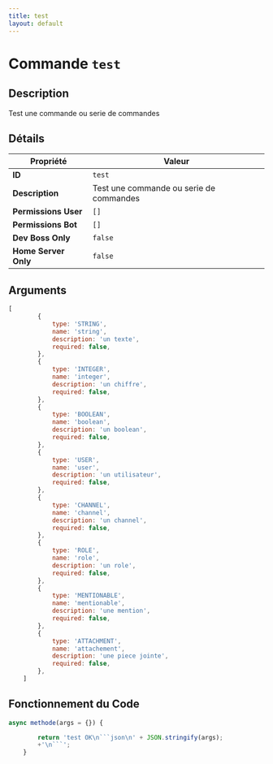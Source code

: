 ```yaml
---
title: test
layout: default
---
```


# Commande `test`

## Description

Test une commande ou serie de commandes

## Détails

| Propriété | Valeur |
| --- | --- |
| **ID** | `test` |
| **Description** | Test une commande ou serie de commandes |
| **Permissions User** | `[]` |
| **Permissions Bot** | `[]` |
| **Dev Boss Only** | `false` |
| **Home Server Only** | `false` |

## Arguments

```javascript
[
        {
            type: 'STRING',
            name: 'string',
            description: 'un texte',
            required: false,
        },
        {
            type: 'INTEGER',
            name: 'integer',
            description: 'un chiffre',
            required: false,
        },
        {
            type: 'BOOLEAN',
            name: 'boolean',
            description: 'un boolean',
            required: false,
        },
        {
            type: 'USER',
            name: 'user',
            description: 'un utilisateur',
            required: false,
        },
        {
            type: 'CHANNEL',
            name: 'channel',
            description: 'un channel',
            required: false,
        },
        {
            type: 'ROLE',
            name: 'role',
            description: 'un role',
            required: false,
        },
        {
            type: 'MENTIONABLE',
            name: 'mentionable',
            description: 'une mention',
            required: false,
        },
        {
            type: 'ATTACHMENT',
            name: 'attachement',
            description: 'une piece jointe',
            required: false,
        },
    ]
```

## Fonctionnement du Code

```javascript
async methode(args = {}) {

        return 'test OK\n```json\n' + JSON.stringify(args);
        +'\n```';
	}
```
